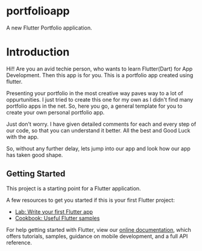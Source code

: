 # portfolioapp

A new Flutter Portfolio application.

# Introduction

Hi!! Are you an avid techie person, who wants to learn Flutter(Dart) for App Development. Then this app is for you. This is a portfolio app created using flutter. 

Presenting your portfolio in the most creative way paves way to a lot of oppurtunities. I just tried to create this one for my own as I didn't find many portfolio apps in the net. So, here you go, a general template for you to create your own personal portfolio app.

Just don't worry. I have given detailed comments for each and every step of our code, so that you can understand it better. All the best and Good Luck with the app.

So, without any further delay, lets jump into our app and look how our app has taken good shape.

## Getting Started

This project is a starting point for a Flutter application.

A few resources to get you started if this is your first Flutter project:

- [Lab: Write your first Flutter app](https://flutter.dev/docs/get-started/codelab)
- [Cookbook: Useful Flutter samples](https://flutter.dev/docs/cookbook)

For help getting started with Flutter, view our
[online documentation](https://flutter.dev/docs), which offers tutorials,
samples, guidance on mobile development, and a full API reference.
